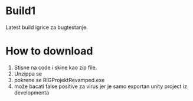 # Build1
Latest build igrice za bugtestanje.

# How to download
1. Stisne na code i skine kao zip file.
2. Unzippa se
3. pokrene se RIGProjektRevamped.exe
4. može bacati false positive za virus jer je samo exportan unity project iz developmenta
